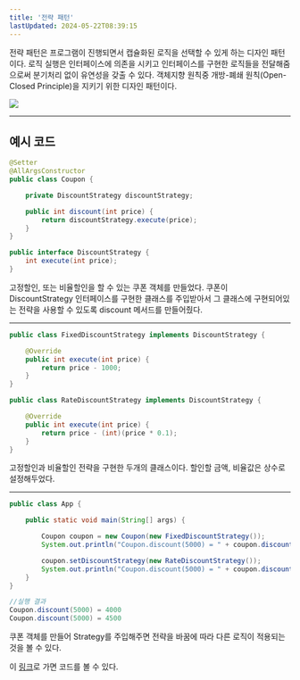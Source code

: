```yaml
---
title: '전략 패턴'
lastUpdated: 2024-05-22T08:39:15
---
```


전략 패턴은 프로그램이 진행되면서 캡슐화된 로직을 선택할 수 있게 하는 디자인 패턴이다. 로직 실행은 인터페이스에 의존을 시키고 인터페이스를 구현한 로직들을 전달해줌으로써 분기처리 없이 유연성을 갖출 수 있다. 객체지향 원칙중 개방-폐쇄 원칙(Open-Closed Principle)을 지키기 위한 디자인 패턴이다.

<img src="https://mblogthumb-phinf.pstatic.net/20160318_208/2feelus_1458286805546znnWD_PNG/2016-03-18_at_4.47.36_PM.png?type=w2">

---

## 예시 코드

```java
@Setter
@AllArgsConstructor
public class Coupon {

    private DiscountStrategy discountStrategy;

    public int discount(int price) {
        return discountStrategy.execute(price);
    }
}

public interface DiscountStrategy {
    int execute(int price);
}
```

고정할인, 또는 비율할인을 할 수 있는 쿠폰 객체를 만들었다. 쿠폰이 DiscountStrategy 인터페이스를 구현한 클래스를 주입받아서 그 클래스에 구현되어있는 전략을 사용할 수 있도록 discount 메서드를 만들어줬다.

---

```java
public class FixedDiscountStrategy implements DiscountStrategy {

    @Override
    public int execute(int price) {
        return price - 1000;
    }
}

public class RateDiscountStrategy implements DiscountStrategy {

    @Override
    public int execute(int price) {
        return price - (int)(price * 0.1);
    }
}
```

고정할인과 비율할인 전략을 구현한 두개의 클래스이다. 할인할 금액, 비율값은 상수로 설정해두었다.

---

```java
public class App {

    public static void main(String[] args) {

        Coupon coupon = new Coupon(new FixedDiscountStrategy());
        System.out.println("Coupon.discount(5000) = " + coupon.discount(5000));

        coupon.setDiscountStrategy(new RateDiscountStrategy());
        System.out.println("Coupon.discount(5000) = " + coupon.discount(5000));
    }
}
```

```java
//실행 결과
Coupon.discount(5000) = 4000
Coupon.discount(5000) = 4500
```

쿠폰 객체를 만들어 Strategy를 주입해주면 전략을 바꿈에 따라 다른 로직이 적용되는 것을 볼 수 있다.

이 <a href="https://github.com/rlaisqls/GoF-DesignPatterns/tree/master/src/main/java/com/study/gof/designpattrens/_03_BehavioralPattern/strategy">링크</a>로 가면 코드를 볼 수 있다.